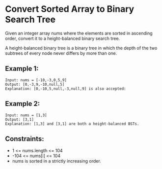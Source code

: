 # Convert Sorted Array to Binary Search Tree

Given an integer array nums where the elements are sorted in ascending order, convert it to a height-balanced binary
search tree.

A height-balanced binary tree is a binary tree in which the depth of the two subtrees of every node never differs by
more than one.

## Example 1:

```
Input: nums = [-10,-3,0,5,9]
Output: [0,-3,9,-10,null,5]
Explanation: [0,-10,5,null,-3,null,9] is also accepted:
```

## Example 2:

```
Input: nums = [1,3]
Output: [3,1]
Explanation: [1,3] and [3,1] are both a height-balanced BSTs.
```

## Constraints:

- 1 <= nums.length <= 104
- -104 <= nums[i] <= 104
- nums is sorted in a strictly increasing order.

